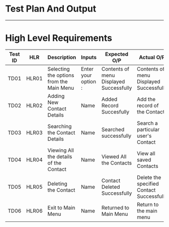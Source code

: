 # Test Plan And Output
------------------------
  # High Level Requirements
  
  
Test ID	 |    HLR	    |                  Description                       |            Inputs          	|      Expected O/P	         |         Actual O/P             |
---------|------------|----------------------------------------------------|------------------------------|----------------------------|--------------------------------|
TD01	   |    HLR01	  |       Selecting the  options from the Main Menu	   | Enter your option :          |  Contents of menu Displayed  Successfully|   Contents of menu Displayed  Successfully   |          |            |                                                    |                              |       	       |                  |          |            |                                                    |                              |                            |                                |
TD02	   |    HLR02	  |            Adding New Contact Details	             |            Name      	      |  Added Record Succesfully  | Add the record of the Contact  |
TD03	   |    HLR03	  |         Searching the Contact Details	             |            Name	            |  Searched successfully	   |   Search a particular user's Contact   |          |            |                                                    |                              |                            |                        |          |            |                                                    |                              |                            |                                |
TD04	   |    HLR04	  |       Viewing All the details of the Contact       |	          Name              |   Viewed All the Contacts  |    View all saved Contacts     |          |            |                                                    |                              |           Successfully	   |                                |          |            |                                                    |                              |                            |                                |
TD05	   |    HLR05	  |            Deleting the Contact       	           |            Name      	      |Contact  Deleted Successfully|  Delete   the    specified Contact Successfully             |            |                                                    |                              |                                                             |          |            |                                                    |                              |                            |                                |
TD06	   |    HLR06	  |                 Exit to Main Menu	                 |            Name              |    Returned to Main Menu   |    Return to the main menu     |          |            |                                                    |                              |        	                   |                                |
